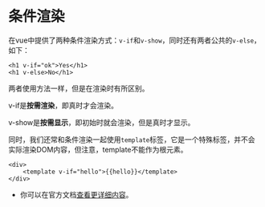 # 条件渲染

在vue中提供了两种条件渲染方式：`v-if`和`v-show`，同时还有两者公共的`v-else`，如下：

```
<h1 v-if="ok">Yes</h1>
<h1 v-else>No</h1>
```

两者使用方法一样，但是在渲染时有所区别。

v-if是**按需渲染**，即真时才会渲染。

v-show是**按需显示**，即初始时就会渲染，但是真时才显示。

同时，我们还常和条件渲染一起使用`template`标签，它是一个特殊标签，并不会实际渲染DOM内容，但注意，template不能作为根元素。

```
<div>
    <template v-if="hello">{{hello}}</template>
</div>
```

* 你可以在官方文档[查看更详细内容](http://vuejs.org/guide/syntax.html)。

